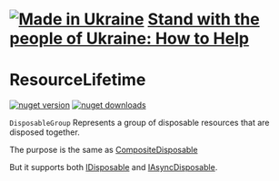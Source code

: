 # [![Made in Ukraine](https://img.shields.io/badge/made_in-ukraine-ffd700.svg?labelColor=0057b7&style=for-the-badge)](https://stand-with-ukraine.pp.ua) [Stand with the people of Ukraine: How to Help](https://stand-with-ukraine.pp.ua)

# ResourceLifetime

[![nuget version](https://img.shields.io/badge/Nuget-v0.0.0.1-blue)](https://www.nuget.org/packages/ResourceLifetime.Disposables)
[![nuget downloads](https://img.shields.io/nuget/dt/ResourceLifetime.Disposables?label=Downloads)](https://www.nuget.org/packages/ResourceLifetime.Disposables)

`DisposableGroup` Represents a group of disposable resources that are disposed together.

The purpose is the same as [CompositeDisposable](https://github.com/dotnet/reactive/blob/main/Rx.NET/Source/src/System.Reactive/Disposables/CompositeDisposable.cs)

But it supports both [IDisposable](https://learn.microsoft.com/en-us/dotnet/api/system.idisposable) and [IAsyncDisposable](https://learn.microsoft.com/en-us/dotnet/api/system.iasyncdisposable).
